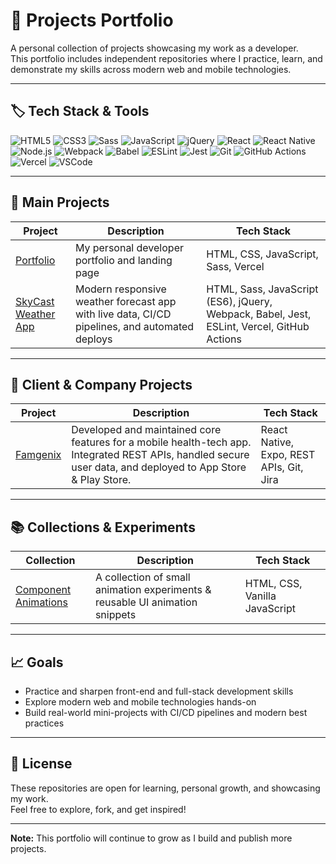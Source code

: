 # 🚀 Projects Portfolio

A personal collection of projects showcasing my work as a developer.  
This portfolio includes independent repositories where I practice, learn, and demonstrate my skills across modern web and mobile technologies.

---

## 🏷️ Tech Stack & Tools

![HTML5](https://img.shields.io/badge/HTML5-E34F26?style=for-the-badge&logo=html5&logoColor=white)
![CSS3](https://img.shields.io/badge/CSS3-1572B6?style=for-the-badge&logo=css3&logoColor=white)
![Sass](https://img.shields.io/badge/Sass-CC6699?style=for-the-badge&logo=sass&logoColor=white)
![JavaScript](https://img.shields.io/badge/JavaScript-F7DF1E?style=for-the-badge&logo=javascript&logoColor=black)
![jQuery](https://img.shields.io/badge/jQuery-0769AD?style=for-the-badge&logo=jquery&logoColor=white)
![React](https://img.shields.io/badge/React-61DAFB?style=for-the-badge&logo=react&logoColor=black)
![React Native](https://img.shields.io/badge/React%20Native-61DAFB?style=for-the-badge&logo=react&logoColor=black)
![Node.js](https://img.shields.io/badge/Node.js-339933?style=for-the-badge&logo=nodedotjs&logoColor=white)
![Webpack](https://img.shields.io/badge/Webpack-8DD6F9?style=for-the-badge&logo=webpack&logoColor=black)
![Babel](https://img.shields.io/badge/Babel-F9DC3E?style=for-the-badge&logo=babel&logoColor=black)
![ESLint](https://img.shields.io/badge/ESLint-4B32C3?style=for-the-badge&logo=eslint&logoColor=white)
![Jest](https://img.shields.io/badge/Jest-C21325?style=for-the-badge&logo=jest&logoColor=white)
![Git](https://img.shields.io/badge/Git-F05032?style=for-the-badge&logo=git&logoColor=white)
![GitHub Actions](https://img.shields.io/badge/GitHub%20Actions-2088FF?style=for-the-badge&logo=github-actions&logoColor=white)
![Vercel](https://img.shields.io/badge/Vercel-000000?style=for-the-badge&logo=vercel&logoColor=white)
![VSCode](https://img.shields.io/badge/VSCode-007ACC?style=for-the-badge&logo=visual-studio-code&logoColor=white)

---

## 📂 Main Projects

| Project | Description | Tech Stack |
|---------|-------------|------------|
| [Portfolio](https://github.com/mbportz/portfolio) | My personal developer portfolio and landing page | HTML, CSS, JavaScript, Sass, Vercel |
| [SkyCast Weather App](https://github.com/mbportz/weather-app/) | Modern responsive weather forecast app with live data, CI/CD pipelines, and automated deploys | HTML, Sass, JavaScript (ES6), jQuery, Webpack, Babel, Jest, ESLint, Vercel, GitHub Actions |

---

## 🏢 Client & Company Projects

| Project | Description | Tech Stack |
|---------|-------------|------------|
| [Famgenix](https://famgenix.com/features/) | Developed and maintained core features for a mobile health-tech app. Integrated REST APIs, handled secure user data, and deployed to App Store & Play Store. | React Native, Expo, REST APIs, Git, Jira |

---

## 📚 Collections & Experiments

| Collection | Description | Tech Stack |
|------------|-------------|-------------|
| [Component Animations](https://github.com/mbportz/components-animation/) | A collection of small animation experiments & reusable UI animation snippets | HTML, CSS, Vanilla JavaScript |


---

## 📈 Goals

- Practice and sharpen front-end and full-stack development skills
- Explore modern web and mobile technologies hands-on
- Build real-world mini-projects with CI/CD pipelines and modern best practices

---

## 📄 License

These repositories are open for learning, personal growth, and showcasing my work.  
Feel free to explore, fork, and get inspired!

---

**Note:** This portfolio will continue to grow as I build and publish more projects.
